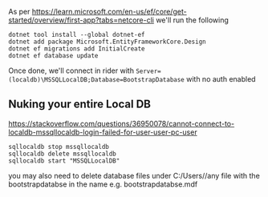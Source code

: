 As per https://learn.microsoft.com/en-us/ef/core/get-started/overview/first-app?tabs=netcore-cli we'll run the following


```
dotnet tool install --global dotnet-ef
dotnet add package Microsoft.EntityFrameworkCore.Design
dotnet ef migrations add InitialCreate
dotnet ef database update
```
Once done, we'll connect in rider with `Server=(localdb)\MSSQLLocalDB;Database=BootstrapDatabase` with no auth enabled


## Nuking your entire Local DB
https://stackoverflow.com/questions/36950078/cannot-connect-to-localdb-mssqllocaldb-login-failed-for-user-user-pc-user

```
sqllocaldb stop mssqllocaldb
sqllocaldb delete mssqllocaldb
sqllocaldb start "MSSQLLocalDB"
```

you may also need to delete database files under C:/Users/<Username>/any file with the bootstrapdatabse in the name e.g. bootstrapdatabse.mdf